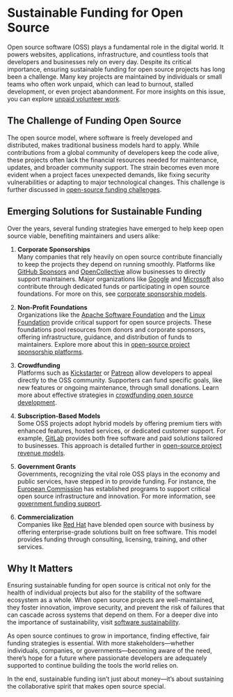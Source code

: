 # Sustainable Funding for Open Source

Open source software (OSS) plays a fundamental role in the digital world. It powers websites, applications, infrastructure, and countless tools that developers and businesses rely on every day. Despite its critical importance, ensuring sustainable funding for open source projects has long been a challenge. Many key projects are maintained by individuals or small teams who often work unpaid, which can lead to burnout, stalled development, or even project abandonment. For more insights on this issue, you can explore [unpaid volunteer work](https://www.license-token.com/wiki/unpaid-volunteer-work).

## The Challenge of Funding Open Source

The open source model, where software is freely developed and distributed, makes traditional business models hard to apply. While contributions from a global community of developers keep the code alive, these projects often lack the financial resources needed for maintenance, updates, and broader community support. The strain becomes even more evident when a project faces unexpected demands, like fixing security vulnerabilities or adapting to major technological changes. This challenge is further discussed in [open-source funding challenges](https://www.license-token.com/wiki/open-source-funding-challenges).

## Emerging Solutions for Sustainable Funding

Over the years, several funding strategies have emerged to help keep open source viable, benefiting maintainers and users alike:

1. **Corporate Sponsorships**  
   Many companies that rely heavily on open source contribute financially to keep the projects they depend on running smoothly. Platforms like [GitHub Sponsors](https://github.com/sponsors) and [OpenCollective](https://opencollective.com/) allow businesses to directly support maintainers. Major organizations like [Google](https://opensource.google/) and [Microsoft](https://opensource.microsoft.com/) also contribute through dedicated funds or participating in open source foundations. For more on this, see [corporate sponsorship models](https://www.license-token.com/wiki/corporate-sponsorship-models).

2. **Non-Profit Foundations**  
   Organizations like the [Apache Software Foundation](https://apache.org/) and the [Linux Foundation](https://www.linuxfoundation.org/) provide critical support for open source projects. These foundations pool resources from donors and corporate sponsors, offering infrastructure, guidance, and distribution of funds to maintainers. Explore more about this in [open-source project sponsorship platforms](https://www.license-token.com/wiki/open-source-project-sponsorship-platforms).

3. **Crowdfunding**  
   Platforms such as [Kickstarter](https://www.kickstarter.com/) or [Patreon](https://www.patreon.com/) allow developers to appeal directly to the OSS community. Supporters can fund specific goals, like new features or ongoing maintenance, through small donations. Learn more about effective strategies in [crowdfunding open source development](https://www.license-token.com/wiki/crowdfunding-open-source-development).

4. **Subscription-Based Models**  
   Some OSS projects adopt hybrid models by offering premium tiers with enhanced features, hosted services, or dedicated customer support. For example, [GitLab](https://about.gitlab.com/pricing/) provides both free software and paid solutions tailored to businesses. This approach is detailed further in [open-source project revenue models](https://www.license-token.com/wiki/open-source-project-revenue-models).

5. **Government Grants**  
   Governments, recognizing the vital role OSS plays in the economy and public services, have stepped in to provide funding. For instance, the [European Commission](https://ec.europa.eu/digital-strategy/open-source_en) has established programs to support critical open source infrastructure and innovation. For more information, see [government funding support](https://www.license-token.com/wiki/government-funding-support).

6. **Commercialization**  
   Companies like [Red Hat](https://www.redhat.com/) have blended open source with business by offering enterprise-grade solutions built on free software. This model provides funding through consulting, licensing, training, and other services.

## Why It Matters

Ensuring sustainable funding for open source is critical not only for the health of individual projects but also for the stability of the software ecosystem as a whole. When open source projects are well-maintained, they foster innovation, improve security, and prevent the risk of failures that can cascade across systems that depend on them. For a deeper dive into the importance of sustainability, visit [software sustainability](https://www.license-token.com/wiki/software-sustainability).

As open source continues to grow in importance, finding effective, fair funding strategies is essential. With more stakeholders—whether individuals, companies, or governments—becoming aware of the need, there’s hope for a future where passionate developers are adequately supported to continue building the tools the world relies on.

In the end, sustainable funding isn’t just about money—it’s about sustaining the collaborative spirit that makes open source special.